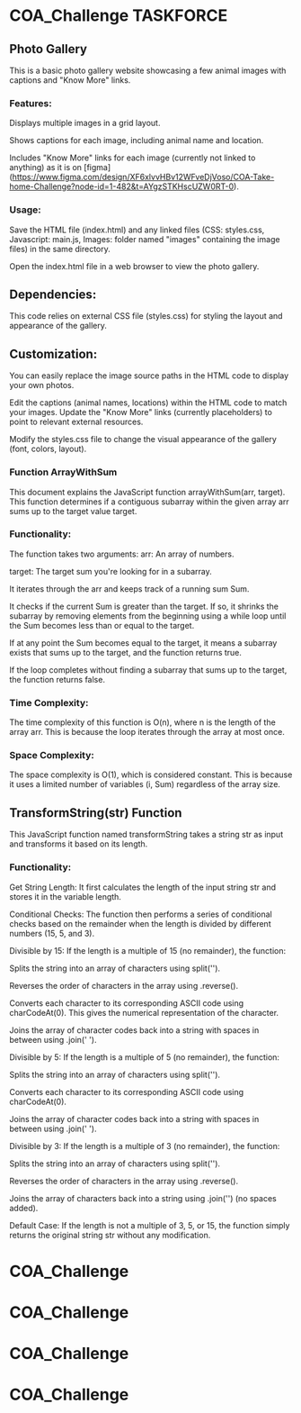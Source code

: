 # COA_Challenge TASKFORCE
## Photo Gallery 
This is a basic photo gallery website showcasing a few animal images with captions and "Know More" links.

### Features:
Displays multiple images in a grid layout.

Shows captions for each image, including animal name and location.

Includes "Know More" links for each image (currently not linked to anything) as it is on [figma] (https://www.figma.com/design/XF6xlvvHBv12WFveDjVoso/COA-Take-home-Challenge?node-id=1-482&t=AYgzSTKHscUZW0RT-0).

### Usage:
Save the HTML file (index.html) and any linked files (CSS: styles.css, Javascript: main.js, Images: folder named "images" containing the image files) in the same directory.

Open the index.html file in a web browser to view the photo gallery.

## Dependencies:

This code relies on external CSS file (styles.css) for styling the layout and appearance of the gallery.
## Customization:
You can easily replace the image source paths in the HTML code to display your own photos.

Edit the captions (animal names, locations) within the HTML code to match your images.
Update the "Know More" links (currently placeholders) to point to relevant external resources.

Modify the styles.css file to change the visual appearance of the gallery (font, colors, layout).

### Function ArrayWithSum
This document explains the JavaScript function arrayWithSum(arr, target). This function determines if a contiguous subarray within the given array arr sums up to the target value target.
 
 ### Functionality:
The function takes two arguments:
arr: An array of numbers.

target: The target sum you're looking for in a subarray.

It iterates through the arr and keeps track of a running sum Sum.

It checks if the current Sum is greater than the target. If so, it shrinks the subarray by removing elements from the beginning using a while loop until the Sum becomes less than or equal to the target.

If at any point the Sum becomes equal to the target, it means a subarray exists that sums up to the target, and the function returns true.

If the loop completes without finding a subarray that sums up to the target, the function returns false.

### Time Complexity:

The time complexity of this function is O(n), where n is the length of the array arr. This is because the loop iterates through the array at most once.

### Space Complexity:

The space complexity is O(1), which is considered constant. This is because it uses a limited number of variables (i, Sum) regardless of the array size.

## TransformString(str) Function 
This JavaScript function named transformString takes a string str as input and transforms it based on its length.

### Functionality:

Get String Length: It first calculates the length of the input string str and stores it in the variable length.

Conditional Checks: The function then performs a series of conditional checks based on the remainder when the length is divided by different numbers (15, 5, and 3).

Divisible by 15: If the length is a multiple of 15 (no remainder), the function:

Splits the string into an array of characters using split('').

Reverses the order of characters in the array using .reverse().

Converts each character to its corresponding ASCII code using charCodeAt(0). This gives the numerical representation of the character.

Joins the array of character codes back into a string with spaces in between using .join(' ').

Divisible by 5: If the length is a multiple of 5 (no remainder), the function:

Splits the string into an array of characters using split('').

Converts each character to its corresponding ASCII code using charCodeAt(0).

Joins the array of character codes back into a string with spaces in between using .join(' ').

Divisible by 3: If the length is a multiple of 3 (no remainder), the function:

Splits the string into an array of characters using split('').

Reverses the order of characters in the array using .reverse().

Joins the array of characters back into a string using .join('') (no spaces added).

Default Case: If the length is not a multiple of 3, 5, or 15, the function simply returns the original string str without any modification.
# COA_Challenge
# COA_Challenge
# COA_Challenge
# COA_Challenge
